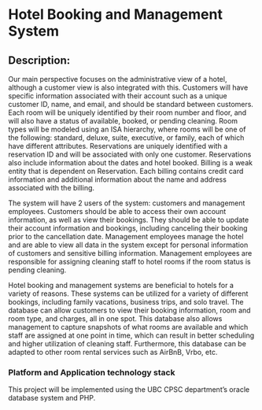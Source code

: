 # Hotel Booking and Management System

## Description:

Our main perspective focuses on the administrative view of a hotel, although a customer view is also integrated with this. Customers will have specific information associated with their account such as a unique customer ID, name, and email, and should be standard between customers. Each room will be uniquely identified by their room number and floor, and will also have a status of available, booked, or pending cleaning. Room types will be modeled using an ISA hierarchy, where rooms will be one of the following: standard, deluxe, suite, executive, or family, each of which have different attributes. Reservations are uniquely identified with a reservation ID and will be associated with only one customer. Reservations also include information about the dates and hotel booked. Billing is a weak entity that is dependent on Reservation. Each billing contains credit card information and additional information about the name and address associated with the billing.

The system will have 2 users of the system: customers and management employees. Customers should be able to access their own account information, as well as view their bookings. They should be able to update their account information and bookings, including canceling their booking prior to the cancellation date. Management employees manage the hotel and are able to view all data in the system except for personal information of customers and sensitive billing information. Management employees are responsible for assigning cleaning staff to hotel rooms if the room status is pending cleaning.

Hotel booking and management systems are beneficial to hotels for a variety of reasons. These systems can be utilized for a variety of different bookings, including family vacations, business trips, and solo travel. The database can allow customers to view their booking information, room and room type, and charges, all in one spot. This database also allows management to capture snapshots of what rooms are available and which staff are assigned at one point in time, which can result in better scheduling and higher utilization of cleaning staff. Furthermore, this database can be adapted to other room rental services such as AirBnB, Vrbo, etc.

### Platform and Application technology stack

This project will be implemented using the UBC CPSC department’s oracle database system and PHP.
